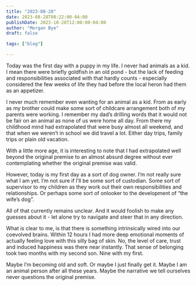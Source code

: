 ```yaml
---
title: "2023-08-28"
date: 2023-08-28T08:22:00-04:00
publishDate: 2023-10-28T12:00:00-04:00
author: "Morgan Bye"
draft: false

tags: ["blog"]

---
```


Today was the first day with a puppy in my life. I never had animals as a kid. I mean there were briefly goldfish in an old pond - but the lack of feeding and responsibilities associated with that hardly counts - especially considered the few weeks of life they had before the local heron had them as an appetizer.

I never much remember even wanting for an animal as a kid. From as early as my brother could make some sort of childcare arrangement both of my parents were working. I remember my dad’s drilling words that it would not be fair on an animal as none of us were home all day. From there my childhood mind had extrapolated that were busy almost all weekend, and that when we weren’t in school we did travel a lot. Either day trips, family trips or plain old vacation.

With a little more age, it is interesting to note that I had extrapolated well beyond the original premise to an almost absurd degree without ever contemplating whether the original premise was valid.

However, today is my first day as a sort of dog owner. I’m not really sure what I am yet. I’m not sure if I’ll be some sort of custodian. Some sort of supervisor to my children as they work out their own responsibilities and relationships. Or perhaps some sort of onlooker to the development of “the wife’s dog”.

All of that currently remains unclear. And it would foolish to make any guesses about it - let alone try to navigate and steer that in any direction.

What is clear to me, is that there is something intrinsically wired into our coevolved brains. Within 12 hours I had more deep emotional moments of actually feeling love with this silly bag of skin. No, the level of care, trust and induced happiness was there near instantly. That sense of belonging took two months with my second son. Nine with my first.

Maybe I’m becoming old and soft. Or maybe I just finally get it. Maybe I am an animal person after all these years. Maybe the narrative we tell ourselves never questions the original premise.
